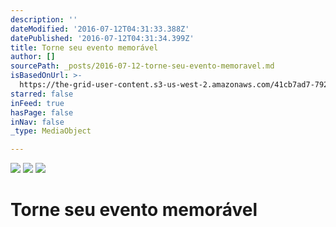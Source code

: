 ```yaml
---
description: ''
dateModified: '2016-07-12T04:31:33.388Z'
datePublished: '2016-07-12T04:31:34.399Z'
title: Torne seu evento memorável
author: []
sourcePath: _posts/2016-07-12-torne-seu-evento-memoravel.md
isBasedOnUrl: >-
  https://the-grid-user-content.s3-us-west-2.amazonaws.com/41cb7ad7-7929-435b-8556-2f07877181d6.png
starred: false
inFeed: true
hasPage: false
inNav: false
_type: MediaObject

---
```

![](https://imgflo.herokuapp.com/graph/vahj1ThiexotieMo/9c82a0002b973d6fc43244ecb906c894/croprotate.png?cropheight=717&cropwidth=1276&degrees=0&input=https%3A%2F%2Fthe-grid-user-content.s3-us-west-2.amazonaws.com%2F41cb7ad7-7929-435b-8556-2f07877181d6.png&x=0&y=0)
![](https://imgflo.herokuapp.com/graph/vahj1ThiexotieMo/c956e95390788566d888b6664da8fa1c/croprotate.jpg?cropheight=3457&cropwidth=5184&degrees=0&input=https%3A%2F%2Fthe-grid-user-content.s3-us-west-2.amazonaws.com%2F3a46e33e-9f5b-4726-88e8-f585b343679e.jpg&x=0&y=0)
![](https://imgflo.herokuapp.com/graph/vahj1ThiexotieMo/b462a69f09ae1b15f74dc664ab58844b/croprotate.jpg?cropheight=3457&cropwidth=5184&degrees=0&input=https%3A%2F%2Fthe-grid-user-content.s3-us-west-2.amazonaws.com%2Fe53aa506-797a-4941-9e0c-c72797604d8b.jpg&x=0&y=0)

# **Torne seu evento memorável**